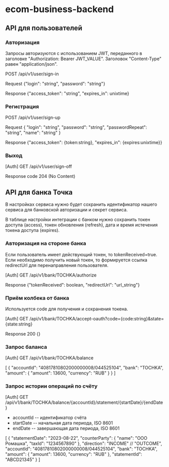 # ecom-business-backend

## API для пользователей

### Авторизация

Запросы авторизуются с использованием JWT, переданного в заголовке "Authorization: Bearer JWT_VALUE". Заголовок "Content-Type" равен "application/json".

POST /api/v1/user/sign-in

Request {"login": "string", "password": "string"} 

Response {"access_token": "string", "expires_in": unixtime}

### Регистрация

POST /api/v1/user/sign-up

Request {
  "login": "string", 
  "password": "string", 
  "passwordRepeat": "string", 
  "name": "string"
} 

Response {"access_token": {token:string}, "expires_in": {expires:unixtime}}

### Выход

[Auth] GET /api/v1/user/sign-off

Response code 204 (No Content)

## API для банка Точка

В настройках сервиса нужно будет сохранить идентификатор нашего сервиса для банковской авторизации и секрет сервиса.

В таблице настройки интеграции с банком нужно сохранить токен доступа (access), токен обновления (refresh), дата и время истечения токена доступа (expires).

### Авторизация на стороне банка

Если пользователь имеет действующий токен, то tokenReceived=true. Если необходимо получить новый токен, то формируется ссылка redirectUrl для перенаправления пользователя.

[Auth] GET /api/v1/bank/TOCHKA/authorize

Response {"tokenReceived": boolean, "redirectUrl": "url_string"}

### Приём колбека от банка

Используется code для получения и сохранения токена.

[Auth] GET /api/v1/bank/TOCHKA/accept-oauth?code={code:string}&state={state:string}

Response 200 {}

### Запрос баланса

[Auth] GET /api/v1/bank/TOCHKA/balance

[
  {
    "accountId": "40817810802000000008/044525104",
    "bank": "TOCHKA",
    "amount": {
      "amount": 13600,
      "currency": "RUB"
    }
  }
]

### Запрос истории операций по счёту

[Auth] GET /api/v1/bank/TOCHKA/balance/{accountId}/statement/{startDate}/{endDate}

* accountId -- идентификатор счёта
* startDate -- начальная дата периода, ISO 8601
* endDate -- завершающая дата периода, ISO 8601

[
  {
    "statementDate": "2023-08-22",
    "counterParty": {
      "name": "ООО Ромашка",
      "taxId": "1234567890"
    },
    "direction": "INCOME" // "OUTCOME",
    "accountId": "40817810802000000008/044525104",
    "bank": "TOCHKA",
    "amount": {
      "amount": 13600,
      "currency": "RUB"
    },
    "statementId": "ABCD21345"
  }
]
